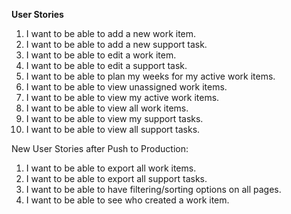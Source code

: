 **User Stories**

1. I want to be able to add a new work item.
2. I want to be able to add a new support task.
3. I want to be able to edit a work item.
4. I want to be able to edit a support task.
5. I want to be able to plan my weeks for my active work items.
6. I want to be able to view unassigned work items.
7. I want to be able to view my active work items.
8. I want to be able to view all work items.
9. I want to be able to view my support tasks.
10. I want to be able to view all support tasks.


New User Stories after Push to Production:
1. I want to be able to export all work items.
2. I want to be able to export all support tasks.
3. I want to be able to have filtering/sorting options on all pages.
4. I want to be able to see who created a work item.
